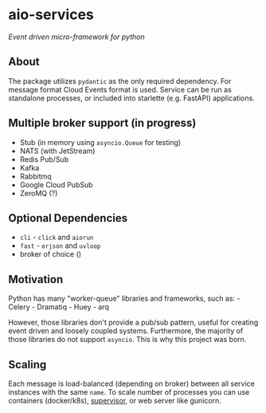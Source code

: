# aio-services

*Event driven micro-framework for python*

## About

The package utilizes `pydantic` as the only required dependency.
For message format Cloud Events format is used.
Service can be run as standalone processes, or included into starlette (e.g. FastAPI) applications.

## Multiple broker support (in progress)

- Stub (in memory using `asyncio.Queue` for testing)
- NATS (with JetStream)
- Redis Pub/Sub
- Kafka
- Rabbitmq
- Google Cloud PubSub
- ZeroMQ (?)

## Optional Dependencies
  - `cli` - `click` and `aiorun`
  - `fast` - `orjson` and `uvloop`
  - broker of choice ()
## Motivation

Python has many "worker-queue" libraries and frameworks, such as:
    - Celery
    - Dramatiq
    - Huey
    - arq

However, those libraries don't provide a pub/sub pattern, useful for creating
event driven and loosely coupled systems. Furthermore, the majority of those libraries
do not support `asyncio`. This is why this project was born.

## Scaling

Each message is load-balanced (depending on broker) between all service instances with the same `name`.
To scale number of processes you can use containers (docker/k8s), [supervisor](http://supervisord.org/),
or web server like gunicorn.